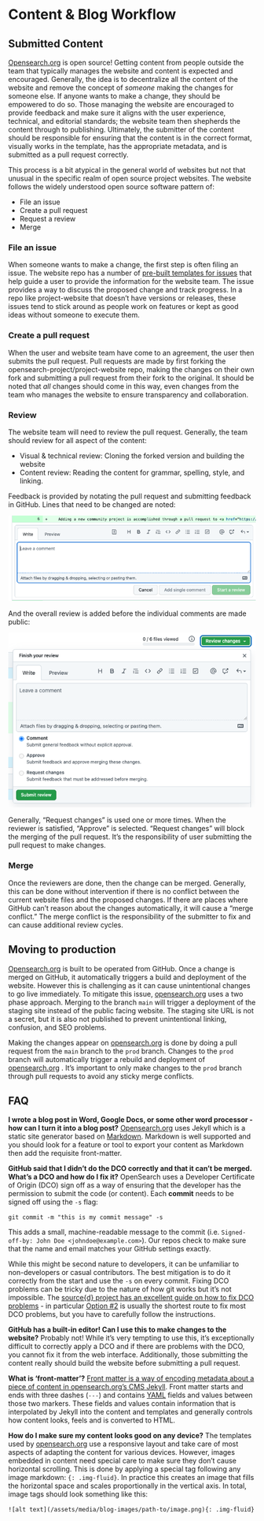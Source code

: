 # Content & Blog Workflow

## Submitted Content

[Opensearch.org](https://opensearch.org/) is open source! Getting content from people outside the team that typically manages the website and content is expected and encouraged. Generally, the idea is to decentralize all the content of the website and remove the concept of *someone* making the changes for someone else. If anyone wants to make a change, they should be empowered to do so. Those managing the website are encouraged to provide feedback and make sure it aligns with the user experience, technical, and editorial standards; the website team then shepherds the content through to publishing. Ultimately, the submitter of the content should be responsible for ensuring that the content is in the correct format, visually works in the template, has the appropriate metadata, and is submitted as a pull request correctly. 

This process is a bit atypical in the general world of websites but not that unusual in the specific realm of open source project websites. The website follows the widely understood open source software pattern of:


* File an issue
* Create a pull request
* Request a review
* Merge

### File an issue

When someone wants to make a change, the first step is often filing an issue. The website repo has a number of [pre-built templates for issues](https://github.com/opensearch-project/project-website/issues/new/choose) that help guide a user to provide the information for the website team. The issue provides a way to discuss the proposed change and track progress. In a repo like project-website that doesn’t have versions or releases, these issues tend to stick around as people work on features or kept as good ideas without someone to execute them. 

### Create a pull request

When the user and website team have come to an agreement, the user then submits the pull request. Pull requests are made by first forking the opensearch-project/project-website repo, making the changes on their own fork and submitting a pull request from their fork to the original. It should be noted that *all* changes should come in this way, even changes from the team who manages the website to ensure transparency and collaboration.

### Review

The website team will need to review the pull request. Generally, the team should review for all aspect of the content:

* Visual & technical review: Cloning the forked version and building the website
* Content review: Reading the content for grammar, spelling, style, and linking.

Feedback is provided by notating the pull request and submitting feedback in GitHub. Lines that need to be changed are noted:

![line comment in github](./images/comment-in-review.png)

And the overall review is added before the individual comments are made public:

![finish review](./images/finish-review.png)



Generally, “Request changes” is used one or more times. When the reviewer is satisfied, “Approve” is selected. “Request changes” will block the merging of the pull request. It’s the responsibility of user submitting the pull request to make changes.

### Merge

Once the reviewers are done, then the change can be merged. Generally, this can be done without intervention if there is no conflict between the current website files and the proposed changes. If there are places where GitHub can’t reason about the changes automatically, it will cause a “merge conflict.” The merge conflict is the responsibility of the submitter to fix and can cause additional review cycles.

## Moving to production

[Opensearch.org](https://opensearch.org/) is built to be operated from GitHub. Once a change is merged on GitHub, it automatically triggers a build and deployment of the website. However this is challenging as it can cause unintentional changes to go live immediately. To mitigate this issue, [opensearch.org](https://opensearch.org/) uses a two phase approach. Merging to the branch `main` will trigger a deployment of the staging site instead of the public facing website. The staging site URL is not a secret, but it is also not published to prevent unintentional linking, confusion, and SEO problems. 

Making the changes appear on [opensearch.org](https://opensearch.org/) is done by doing a pull request from the `main` branch to the `prod` branch. Changes to the `prod` branch will automatically trigger a rebuild and deployment of [opensearch.org](https://opensearch.org/) . It’s important to only make changes to the `prod` branch through pull requests to avoid any sticky merge conflicts. 

## FAQ

**I wrote a blog post in Word, Google Docs, or some other word processor - how can I turn it into a blog post?**
[Opensearch.org](https://opensearch.org/) uses Jekyll which is a static site generator based on [Markdown](https://www.markdownguide.org/). Markdown is well supported and you should look for a feature or tool to export your content as Markdown then add the requisite front-matter.

**GitHub said that I didn’t do the DCO correctly and that it can’t be merged. What’s a DCO and how do I fix it?**
OpenSearch uses a Developer Certificate of Origin (DCO) sign off as a way of ensuring that the developer has the permission to submit the code (or content). Each **commit** needs to be signed off using the `-s` flag:


```
git commit -m "this is my commit message" -s
```

This adds a small, machine-readable message to the commit (i.e. `Signed-off-by: John Doe <johndoe@example.com>`). Our repos check to make sure that the name and email matches your GitHub settings exactly. 

While this might be second nature to developers, it can be unfamiliar to non-developers or casual contributors. The best mitigation is to do it correctly from the start and use the `-s` on every commit. Fixing DCO problems can be tricky due to the nature of how git works but it’s not impossible. The [source{d} project has an excellent guide on how to fix DCO problems](https://github.com/src-d/guide/blob/9171d013c648236c39faabcad8598be3c0cf8f56/developer-community/fix-DCO.md) - in particular [Option #2](https://github.com/src-d/guide/blob/9171d013c648236c39faabcad8598be3c0cf8f56/developer-community/fix-DCO.md#fix-option-2-rebase-git213) is usually the shortest route to fix most DCO problems, but you have to carefully follow the instructions.

**GitHub has a built-in editor! Can I use this to make changes to the website?**
Probably not! While it’s very tempting to use this, it’s exceptionally difficult to correctly apply a DCO and if there are problems with the DCO, you cannot fix it from the web interface. Additionally, those submitting the content really should build the website before submitting a pull request.

**What is ‘front-matter’?**
[Front matter is a way of encoding metadata about a piece of content in opensearch.org’s CMS Jekyll](https://jekyllrb.com/docs/front-matter/). Front matter starts and ends with three dashes (`---`) and contains [YAML](https://en.wikipedia.org/wiki/YAML) fields and values between those two markers. These fields and values contain information that is interpolated by Jekyll into the content and templates and generally controls how content looks, feels and is converted to HTML.

**How do I make sure my content looks good on any device?**
The templates used by [opensearch.org](https://opensearch.org/) use a responsive layout and take care of most aspects of adapting the content for various devices. However, images embedded in content need special care to make sure they don’t cause horizontal scrolling. This is done by applying a special tag following any image markdown: `{: .img-fluid}`. In practice this creates an image that fills the horizontal space and scales proportionally in the vertical axis. In total, image tags should look something like this:


```
![alt text](/assets/media/blog-images/path-to/image.png){: .img-fluid}
```